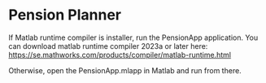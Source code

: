 # Pension Planner
If Matlab runtime compiler is installer, run the PensionApp application.
You can download matlab runtime compiler 2023a or later here: https://se.mathworks.com/products/compiler/matlab-runtime.html


Otherwise, open the PensionApp.mlapp in Matlab and run from there.
